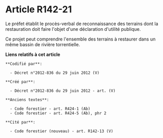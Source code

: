 # Article R142-21

Le préfet établit le procès-verbal de reconnaissance des terrains dont la restauration doit faire l'objet d'une déclaration
d'utilité publique.

Ce projet peut comprendre l'ensemble des terrains à restaurer dans un même bassin de rivière torrentielle.

**Liens relatifs à cet article**

	**Codifié par**:

	  - Décret n°2012-836 du 29 juin 2012 (V)

	**Créé par**:

	  - Décret n°2012-836 du 29 juin 2012 - art. (V)

	**Anciens textes**:

	  - Code forestier - art. R424-1 (Ab)
	  - Code forestier - art. R424-5 (Ab), phr 2

	**Cité par**:

	  - Code forestier (nouveau) - art. R142-13 (V)
